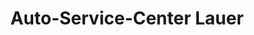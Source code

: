 ---
title: "Auto-Service-Center Lauer"
url: /karlsruhe/auto-service-center-lauer/
shop: Autowerkstatt
---